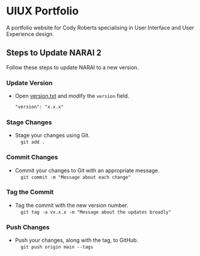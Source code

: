 # UIUX Portfolio

A portfolio website for Cody Roberts specialising in User Interface and User Experience design.

## Steps to Update NARAI 2

Follow these steps to update NARAI to a new version.

### Update Version

- Open [version.txt](version.txt) and modify the `version` field.
  ```txt
  "version": "x.x.x"
  ```

### Stage Changes

- Stage your changes using Git.
  <br>
  `  git add .`

### Commit Changes

- Commit your changes to Git with an appropriate message.
  <br>
  `  git commit -m "Message about each change"`

### Tag the Commit

- Tag the commit with the new version number.
  <br>
  `  git tag -a vx.x.x -m "Message about the updates broadly"`

### Push Changes

- Push your changes, along with the tag, to GitHub.
  <br>
  `  git push origin main --tags`

<br><br>
